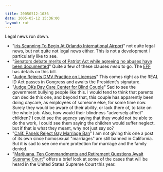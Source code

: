 ```yaml
---

title: 20050512-1036
date: 2005-05-12 15:36:00
layout: rut
---
```


<p>Legal news run down.</p>

<ul> <li>"<a href="http://www.local6.com/news/4479554/detail.html">Iris Scanning
To Begin At Orlando International Airport</a>" not quite legal news,
but not quite not legal news either.  This is not a development I
particularly like to see.</li>

<li>"<a href="http://news.findlaw.com/ap/p/56/05-11-2005/2e12000da28a8a8a.html">Senators
debate merits of Patriot Act while agreeing no abuses have been
documented</a>" Quite a few of these clauses <em>need</em> to go.
The <a href="http://www.eff.org">EFF</a> has details on this bill.</li>

<li>"<a href="http://news.findlaw.com/ap/o/632/05-11-2005/c530000adf2147d6.html">Judge
Rejects DMV Practice on Licenses</a>" This comes right as the REAL
ID Act passes in Congress and awaits the President's signature.</li>

<li>"<a href="http://news.findlaw.com/ap/o/632/05-11-2005/c78700127ab801dc.html">Judge
OKs Day Care Center for Blind Couple</a>" Sad to see the government
bullying people like this.  I would tend to think that parents can
decide this one, and beyond that, this couple has apparently been
doing daycare, as employees of someone else, for some time now.
Surely they would be aware of their ability, or lack there of, to
take on the whole job.  Also, how would their blindness "adversely
affect" children?  I could see the agency saying that they would
not be able to do the work, I could see them saying the children
would suffer neglect, but if that is what they meant, why not just
say so?</li>

<li>"<a href="http://news.findlaw.com/ap/o/632/05-11-2005/e4fd001a4d27fd5c.html">Calif.
Panels Reject Gay Marriage Ban</a>" I am not giving this one a
post of its own since homosexual "marriages" are still banned in
California.  But it is sad to see one more protection for marriage
and the family denied.</li>

<li>"<a href="http://www.law.com/jsp/article.jsp?id=1115802310733">Marijuana,
Ten Commandments and Retirement Questions Await Supreme Court</a>"
offers a brief look at some of the cases that will be heard in the
United States Supreme Court this year.</li>

</ul>


